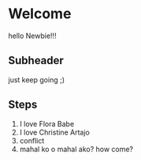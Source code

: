 # Welcome

hello Newbie!!!

## Subheader

just keep going ;)

## Steps

1. I love Flora Babe
2. I love Christine Artajo
3. conflict
4. mahal ko o mahal ako?
how come?



